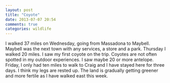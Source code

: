 ```yaml
---
layout: post
title: "Coyote"
date: 2013-07-07 20:54
comments: true
categories: wildlife
---
```

I walked 37 miles on Wednesday, going from Massadona to Maybell.  Maybell was the next town with any services, a store and a park.  Thursday I walked 20 miles.  I saw my first coyote on the trip.  Coyotes are not often spotted in my outdoor experiences.  I saw maybe 20 or more antelope.  Friday, I only had ten miles to walk to Craig and I have stayed here for three days.  I think my legs are rested up.  The land is gradually getting greener and more fertile as I have walked east this week.